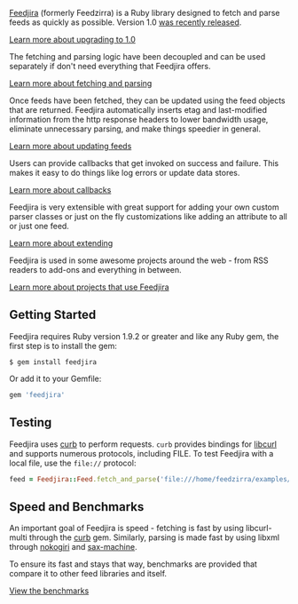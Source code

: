 [Feedjira][github] (formerly Feedzirra) is a Ruby library designed to fetch and
parse feeds as quickly as possible. Version 1.0 [was recently released][one].

[github]: https://github.com/feedjira/feedjira
[one]: /blog/2014/03/17/feedjira-goes-one-point-oh.html

<a class="button" href="/upgrading.html">Learn more about upgrading to 1.0</a>

The fetching and parsing logic have been decoupled and can be used separately if
don't need everything that Feedjira offers.

<a class="button" href="/fetching-and-parsing.html">Learn more about fetching and parsing</a>

Once feeds have been fetched, they can be updated using the feed objects that
are returned. Feedjira automatically inserts etag and last-modified information
from the http response headers to lower bandwidth usage, eliminate unnecessary
parsing, and make things speedier in general.

<a class="button" href="/updating-feeds.html">Learn more about updating feeds</a>

Users can provide callbacks that get invoked on success and failure. This makes
it easy to do things like log errors or update data stores.

<a class="button" href="/callbacks.html">Learn more about callbacks</a>

Feedjira is very extensible with great support for adding your own custom parser
classes or just on the fly customizations like adding an attribute to all or
just one feed.

<a class="button" href="/extending.html">Learn more about extending</a>

Feedjira is used in some awesome projects around the web - from RSS readers to
add-ons and everything in between.

<a class="button" href="/projects.html">Learn more about projects that use
Feedjira</a>

## Getting Started

Feedjira requires Ruby version 1.9.2 or greater and like any Ruby gem, the first
step is to install the gem:

```
$ gem install feedjira
```

Or add it to your Gemfile:

```ruby
gem 'feedjira'
```

## Testing

Feedjira uses [curb][] to perform requests. `curb` provides bindings for
[libcurl][] and supports numerous protocols, including FILE. To test Feedjira
with a local file, use the `file://` protocol:

[libcurl]: http://curl.haxx.se/libcurl/

```ruby
feed = Feedjira::Feed.fetch_and_parse('file:///home/feedzirra/examples/feed.rss')
```

## Speed and Benchmarks

An important goal of Feedjira is speed - fetching is fast by using libcurl-multi
through the [curb][] gem. Similarly, parsing is made fast by using libxml
through [nokogiri][] and [sax-machine][].

[curb]: https://github.com/taf2/curb
[nokogiri]: https://github.com/sparklemotion/nokogiri
[sax-machine]: https://github.com/pauldix/sax-machine

To ensure its fast and stays that way, benchmarks are provided that compare it
to other feed libraries and itself.

<a class="button" href="/benchmarks.html">View the benchmarks</a>
